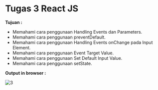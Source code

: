 # Tugas 3 React JS

<b>Tujuan : </b>

<ul>
  <li>Memahami cara penggunaan Handling Events dan Parameters.</li>
  <li>Memahami cara penggunaan preventDefault.</li>
  <li>Memahami cara penggunaan Handling Events onChange pada Input Element.</li>
  <li>Memahami cara penggunaan Event Target Value.</li>
  <li>Memahami cara penggunaan Set Default Input Value.</li>
  <li>Memahami cara penggunaan setState.</li>
</ul>

<b>Output in browser : </b>

![3](https://user-images.githubusercontent.com/92837751/184270462-7aa6fca8-4ad1-4b6b-b84d-46f5a76dc5e1.jpg)
